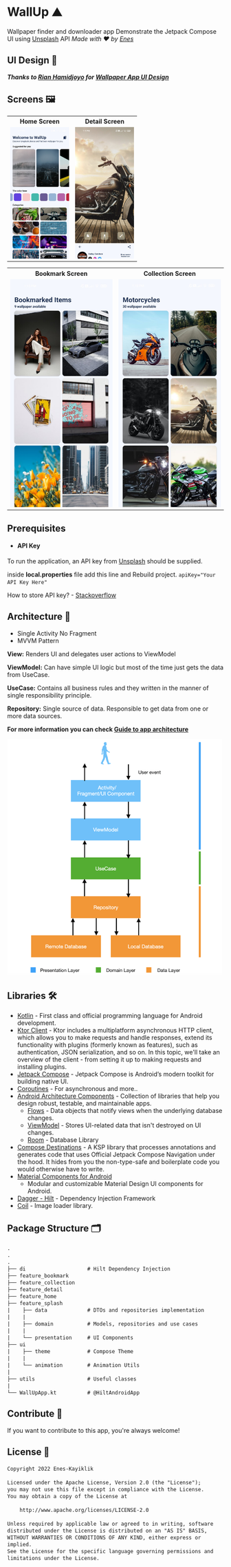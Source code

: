 # WallUp ⛰

Wallpaper finder and downloader app Demonstrate the Jetpack Compose UI
using [Unsplash](https://unsplash.com/developers) API *Made with ❤️
by [Enes](https://github.com/Enes-Kayiklik)*

## UI Design 🎨

***Thanks to [Rian Hamidjoyo](https://dribbble.com/rseth)
for [Wallpaper App UI Design](https://dribbble.com/shots/14808564-Wallpaper-app)***

## Screens 🖼
<table style="width:60%">
  <tr>
    <th>Home Screen</th>
    <th>Detail Screen</th>
  </tr>
  <tr>
    <td><img src="screenshots/home_screen.jpg"/></td>
    <td><img src="screenshots/detail_screen.jpg"/></td>
  </tr>
</table>

<table style="width:100%">
  <tr>
    <th>Bookmark Screen</th>
    <th>Collection Screen</th>
  </tr>
  <tr>
    <td><img src="screenshots/bookmark_screen.jpg"/></td>
    <td><img src="screenshots/collection_screen.jpg"/></td>
  </tr>
</table>

## Prerequisites

- #### API Key

To run the application, an API key from [Unsplash](https://unsplash.com/developers) should be
supplied.

inside **local.properties** file add this line and Rebuild project.
`` apiKey="Your API Key Here" ``

How to store API key? - [Stackoverflow](https://stackoverflow.com/a/70244128/13447094)

## Architecture 🧰

- Single Activity No Fragment
- MVVM Pattern

**View:** Renders UI and delegates user actions to ViewModel

**ViewModel:** Can have simple UI logic but most of the time just gets the data from UseCase.

**UseCase:** Contains all business rules and they written in the manner of single responsibility
principle.

**Repository:** Single source of data. Responsible to get data from one or more data sources.

**For more information you can
check [Guide to app architecture](https://developer.android.com/jetpack/guide?gclid=CjwKCAiA_omPBhBBEiwAcg7smXcfbEYneoLKFD_4Tyw0OgVQkpZL_XIr5TPXT0mncuQhgDIBBvLhbBoCEx0QAvD_BwE&gclsrc=aw.ds#mobile-app-ux)**

<img src="/screenshots/architecture_diagram.png" width="500">

## Libraries 🛠

- [Kotlin](https://kotlinlang.org/) - First class and official programming language for Android
  development.
- [Ktor Client](https://ktor.io/docs/client.html) - Ktor includes a multiplatform asynchronous HTTP
  client, which allows you to make requests and handle responses, extend its functionality with
  plugins (formerly known as features), such as authentication, JSON serialization, and so on. In
  this topic, we'll take an overview of the client - from setting it up to making requests and
  installing plugins.
- [Jetpack Compose](https://developer.android.com/jetpack/compose) - Jetpack Compose is Android’s
  modern toolkit for building native UI.
- [Coroutines](https://kotlinlang.org/docs/reference/coroutines-overview.html) - For asynchronous
  and more..
- [Android Architecture Components](https://developer.android.com/topic/libraries/architecture) -
  Collection of libraries that help you design robust, testable, and maintainable apps.
    - [Flows](https://developer.android.com/kotlin/flow) - Data objects that notify views when the
      underlying database changes.
    - [ViewModel](https://developer.android.com/topic/libraries/architecture/viewmodel) - Stores
      UI-related data that isn't destroyed on UI changes.
    - [Room](https://developer.android.com/topic/libraries/architecture/room) - Database Library
- [Compose Destinations](https://github.com/raamcosta/compose-destinations) - A KSP library that
  processes annotations and generates code that uses Official Jetpack Compose Navigation under the
  hood. It hides from you the non-type-safe and boilerplate code you would otherwise have to write.
- [Material Components for Android](https://github.com/material-components/material-components-android)
  - Modular and customizable Material Design UI components for Android.
- [Dagger - Hilt](https://dagger.dev/hilt/) - Dependency Injection Framework
- [Coil](https://coil-kt.github.io/coil/compose/) - Image loader library.

## Package Structure 🗂

    .
    .
    .
    ├── di                    # Hilt Dependency Injection
    ├── feature_bookmark
    ├── feature_collection
    ├── feature_detail
    ├── feature_home
    ├── feature_splash
    |    ├── data             # DTOs and repositories implementation
    |    |
    |    ├── domain           # Models, repositories and use cases
    |    | 
    |    └── presentation     # UI Components
    ├── ui                    
    |    ├── theme            # Compose Theme
    |    |               
    |    └── animation        # Animation Utils
    |
    ├── utils                 # Useful classes
    |
    └── WallUpApp.kt          # @HiltAndroidApp

## Contribute 🤝

If you want to contribute to this app, you're always welcome!

## License 📄

```
Copyright 2022 Enes-Kayiklik

Licensed under the Apache License, Version 2.0 (the "License");
you may not use this file except in compliance with the License.
You may obtain a copy of the License at

    http://www.apache.org/licenses/LICENSE-2.0

Unless required by applicable law or agreed to in writing, software
distributed under the License is distributed on an "AS IS" BASIS,
WITHOUT WARRANTIES OR CONDITIONS OF ANY KIND, either express or implied.
See the License for the specific language governing permissions and
limitations under the License.
```